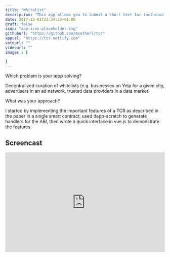 ```yaml
---
title: "Whitelist"
description: "This æpp allows you to submit a short text for inclusion in various consumer rated lists. Curators can then challenge what has been posted and vote to remove lesser recommendations while keeping the best items on the list, resulting in an ongoing community developed and updated whitelist."
date: 2017-12-01T21:34:33+01:00
draft: false
icon: "app-icon-placeholder.svg"
githuburl: "https://github.com/msutherl/tcr"
appurl: "https://tcr.netlify.com"
voteurl: ""
videourl: ""
images : [

]
---
```


<p class="question">Which problem is your æpp solving?</p>
<p class="answer">
Decentralized curation of whitelists (e.g. businesses on Yelp for a given city, advertisers in an ad network, trusted data providers in a data market)
</p>
<p class="question">What was your approach?</p>
<p class="answer">I started by implementing the important features of a TCR as described in the paper in a single smart contract, used dapp-scratch to generate handlers for the ABI, then wrote a quick interface in vue.js to demonstrate the features.</p>
<div class="grid line">
<h2>Screencast</h2>
</div>
<div class="videoWrapper">
<iframe width="100%" height="315" src="https://www.youtube.com/embed/oxG6i2-Zrps" frameborder="0" gesture="media" allow="encrypted-media" allowfullscreen></iframe>
</div>
